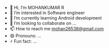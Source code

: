 - 👋 Hi, I’m MOHANKUMAR R
- 👀 I’m interested in Software engineer
- 🌱 I’m currently learning Android development
- 💞️ I’m looking to collaborate on ...
- 📫 How to reach me mohan26538@gmail.com
- 😄 Pronouns: ...
- ⚡ Fun fact: ...

<!---
Mohan26538/Mohan26538 is a ✨ special ✨ repository because its `README.md` (this file) appears on your GitHub profile.
You can click the Preview link to take a look at your changes.
--->
